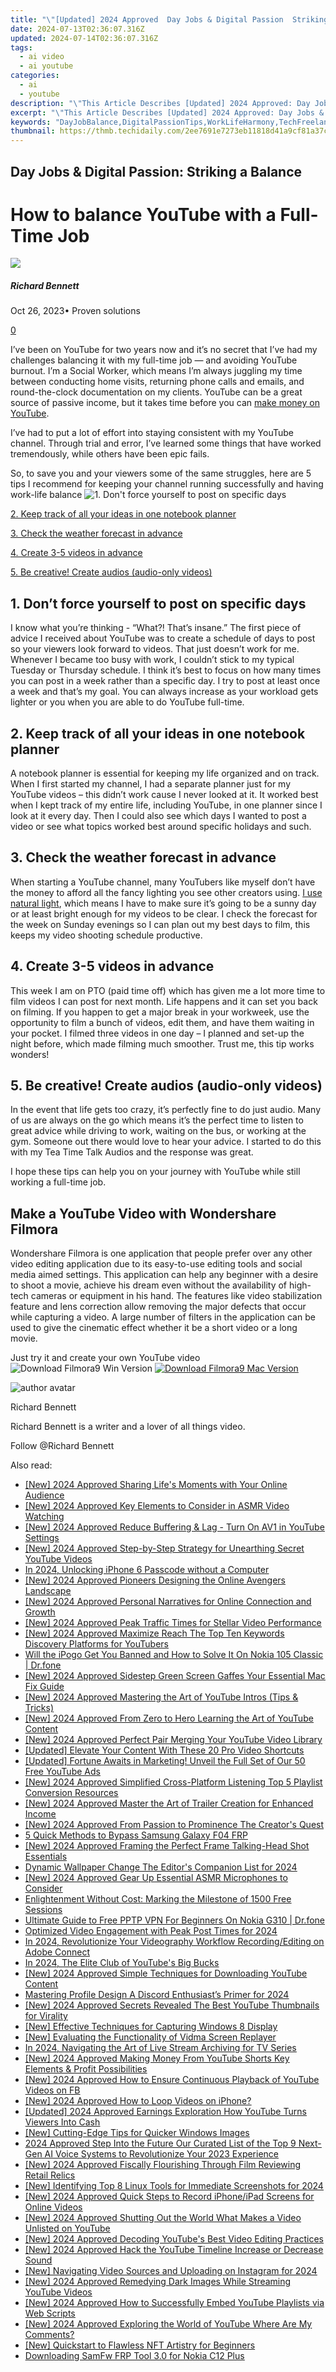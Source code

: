 ```yaml
---
title: "\"[Updated] 2024 Approved  Day Jobs & Digital Passion  Striking a Balance\""
date: 2024-07-13T02:36:07.316Z
updated: 2024-07-14T02:36:07.316Z
tags:
  - ai video
  - ai youtube
categories:
  - ai
  - youtube
description: "\"This Article Describes [Updated] 2024 Approved: Day Jobs & Digital Passion: Striking a Balance\""
excerpt: "\"This Article Describes [Updated] 2024 Approved: Day Jobs & Digital Passion: Striking a Balance\""
keywords: "DayJobBalance,DigitalPassionTips,WorkLifeHarmony,TechFreelancer,JobDailyRoutine,PassionWorkEquilibrium,FlexiDigitalCareer"
thumbnail: https://thmb.techidaily.com/2ee7691e7273eb11818d41a9cf81a37cef10bbda58003f87ccdd98d9756a0aeb.jpg
---
```


## Day Jobs & Digital Passion: Striking a Balance

# How to balance YouTube with a Full-Time Job

![](https://images.wondershare.com/filmora/article-images/richard-bennett.jpg)

##### Richard Bennett

 Oct 26, 2023• Proven solutions

[0](#commentsBoxSeoTemplate)

I’ve been on YouTube for two years now and it’s no secret that I’ve had my challenges balancing it with my full-time job — and avoiding YouTube burnout. I’m a Social Worker, which means I’m always juggling my time between conducting home visits, returning phone calls and emails, and round-the-clock documentation on my clients. YouTube can be a great source of passive income, but it takes time before you can [make money on YouTube](https://www.filmora.io/community-blog/youtube-monetization---the-ultimate-guide-to-ad-revenue-422.html).

I’ve had to put a lot of effort into staying consistent with my YouTube channel. Through trial and error, I’ve learned some things that have worked tremendously, while others have been epic fails.

So, to save you and your viewers some of the same struggles, here are 5 tips I recommend for keeping your channel running successfully and having work-life balance ![1\. Don't force yourself to post on specific days](#specificdays)

[2\. Keep track of all your ideas in one notebook planner](#notebook)

[3\. Check the weather forecast in advance](#weather)

[4\. Create 3-5 videos in advance](#createvideos)

[5. Be creative! Create audios (audio-only videos)](#createaudio)

## 1. Don’t force yourself to post on specific days

I know what you’re thinking - “What?! That’s insane.” The first piece of advice I received about YouTube was to create a schedule of days to post so your viewers look forward to videos. That just doesn’t work for me. Whenever I became too busy with work, I couldn’t stick to my typical Tuesday or Thursday schedule. I think it’s best to focus on how many times you can post in a week rather than a specific day. I try to post at least once a week and that’s my goal. You can always increase as your workload gets lighter or you when you are able to do YouTube full-time.

## 2. Keep track of all your ideas in one notebook planner

A notebook planner is essential for keeping my life organized and on track. When I first started my channel, I had a separate planner just for my YouTube videos – this didn’t work cause I never looked at it. It worked best when I kept track of my entire life, including YouTube, in one planner since I look at it every day. Then I could also see which days I wanted to post a video or see what topics worked best around specific holidays and such.

## 3. Check the weather forecast in advance

When starting a YouTube channel, many YouTubers like myself don’t have the money to afford all the fancy lighting you see other creators using. [I use natural light](https://tools.techidaily.com/wondershare/filmora/download/), which means I have to make sure it’s going to be a sunny day or at least bright enough for my videos to be clear. I check the forecast for the week on Sunday evenings so I can plan out my best days to film, this keeps my video shooting schedule productive.

## 4. Create 3-5 videos in advance

This week I am on PTO (paid time off) which has given me a lot more time to film videos I can post for next month. Life happens and it can set you back on filming. If you happen to get a major break in your workweek, use the opportunity to film a bunch of videos, edit them, and have them waiting in your pocket. I filmed three videos in one day – I planned and set-up the night before, which made filming much smoother. Trust me, this tip works wonders!

## 5. Be creative! Create audios (audio-only videos)

In the event that life gets too crazy, it’s perfectly fine to do just audio. Many of us are always on the go which means it’s the perfect time to listen to great advice while driving to work, waiting on the bus, or working at the gym. Someone out there would love to hear your advice. I started to do this with my Tea Time Talk Audios and the response was great.

I hope these tips can help you on your journey with YouTube while still working a full-time job.

## Make a YouTube Video with Wondershare Filmora

Wondershare Filmora is one application that people prefer over any other video editing application due to its easy-to-use editing tools and social media aimed settings. This application can help any beginner with a desire to shoot a movie, achieve his dream even without the availability of high-tech cameras or equipment in his hand. The features like video stabilization feature and lens correction allow removing the major defects that occur while capturing a video. A large number of filters in the application can be used to give the cinematic effect whether it be a short video or a long movie.

Just try it and create your own YouTube video ![![Download Filmora9 Win Version](https://images.wondershare.com/filmora/guide/download-btn-win.jpg) ](https://tools.techidaily.com/wondershare/filmora/download/) [![Download Filmora9 Mac Version](https://images.wondershare.com/filmora/guide/download-btn-mac.jpg) ](https://tools.techidaily.com/wondershare/filmora/download/)

![author avatar](https://images.wondershare.com/filmora/article-images/richard-bennett.jpg)

Richard Bennett

Richard Bennett is a writer and a lover of all things video.

Follow @Richard Bennett


<ins class="adsbygoogle"
     style="display:block"
     data-ad-format="autorelaxed"
     data-ad-client="ca-pub-7571918770474297"
     data-ad-slot="1223367746"></ins>



<ins class="adsbygoogle"
     style="display:block"
     data-ad-client="ca-pub-7571918770474297"
     data-ad-slot="8358498916"
     data-ad-format="auto"
     data-full-width-responsive="true"></ins>



<span class="atpl-alsoreadstyle">Also read:</span>
<div><ul>
<li><a href="https://youtube-data.techidaily.com/024-approved-sharing-lifes-moments-with-your-online-audience/"><u>[New] 2024 Approved  Sharing Life's Moments with Your Online Audience</u></a></li>
<li><a href="https://youtube-data.techidaily.com/024-approved-key-elements-to-consider-in-asmr-video-watching/"><u>[New] 2024 Approved  Key Elements to Consider in ASMR Video Watching</u></a></li>
<li><a href="https://youtube-data.techidaily.com/024-approved-reduce-buffering-and-lag-turn-on-av1-in-youtube-settings/"><u>[New] 2024 Approved  Reduce Buffering & Lag - Turn On AV1 in YouTube Settings</u></a></li>
<li><a href="https://youtube-data.techidaily.com/024-approved-step-by-step-strategy-for-unearthing-secret-youtube-videos/"><u>[New] 2024 Approved  Step-by-Step Strategy for Unearthing Secret YouTube Videos</u></a></li>
<li><a href="https://ios-unlock.techidaily.com/in-2024-unlocking-iphone-6-passcode-without-a-computer-by-drfone-ios/"><u>In 2024, Unlocking iPhone 6 Passcode without a Computer</u></a></li>
<li><a href="https://youtube-data.techidaily.com/024-approved-pioneers-designing-the-online-avengers-landscape/"><u>[New] 2024 Approved  Pioneers Designing the Online Avengers Landscape</u></a></li>
<li><a href="https://youtube-data.techidaily.com/024-approved-personal-narratives-for-online-connection-and-growth/"><u>[New] 2024 Approved  Personal Narratives for Online Connection and Growth</u></a></li>
<li><a href="https://youtube-data.techidaily.com/024-approved-peak-traffic-times-for-stellar-video-performance/"><u>[New] 2024 Approved  Peak Traffic Times for Stellar Video Performance</u></a></li>
<li><a href="https://youtube-data.techidaily.com/024-approved-maximize-reach-the-top-ten-keywords-discovery-platforms-for-youtubers/"><u>[New] 2024 Approved  Maximize Reach  The Top Ten Keywords Discovery Platforms for YouTubers</u></a></li>
<li><a href="https://fake-location.techidaily.com/will-the-ipogo-get-you-banned-and-how-to-solve-it-on-nokia-105-classic-drfone-by-drfone-virtual-android/"><u>Will the iPogo Get You Banned and How to Solve It On Nokia 105 Classic | Dr.fone</u></a></li>
<li><a href="https://youtube-data.techidaily.com/024-approved-sidestep-green-screen-gaffes-your-essential-mac-fix-guide/"><u>[New] 2024 Approved  Sidestep Green Screen Gaffes  Your Essential Mac Fix Guide</u></a></li>
<li><a href="https://youtube-data.techidaily.com/024-approved-mastering-the-art-of-youtube-intros-tips-and-tricks/"><u>[New] 2024 Approved  Mastering the Art of YouTube Intros (Tips & Tricks)</u></a></li>
<li><a href="https://youtube-data.techidaily.com/024-approved-from-zero-to-hero-learning-the-art-of-youtube-content/"><u>[New] 2024 Approved  From Zero to Hero  Learning the Art of YouTube Content</u></a></li>
<li><a href="https://youtube-data.techidaily.com/024-approved-perfect-pair-merging-your-youtube-video-library/"><u>[New] 2024 Approved  Perfect Pair  Merging Your YouTube Video Library</u></a></li>
<li><a href="https://youtube-videos.techidaily.com/updated-elevate-your-content-with-these-20-pro-video-shortcuts/"><u>[Updated] Elevate Your Content With These 20 Pro Video Shortcuts</u></a></li>
<li><a href="https://facebook-video-share.techidaily.com/updated-fortune-awaits-in-marketing-unveil-the-full-set-of-our-50-free-youtube-ads/"><u>[Updated] Fortune Awaits in Marketing! Unveil the Full Set of Our 50 Free YouTube Ads</u></a></li>
<li><a href="https://youtube-data.techidaily.com/024-approved-simplified-cross-platform-listening-top-5-playlist-conversion-resources/"><u>[New] 2024 Approved  Simplified Cross-Platform Listening  Top 5 Playlist Conversion Resources</u></a></li>
<li><a href="https://youtube-data.techidaily.com/024-approved-master-the-art-of-trailer-creation-for-enhanced-income/"><u>[New] 2024 Approved  Master the Art of Trailer Creation for Enhanced Income</u></a></li>
<li><a href="https://youtube-data.techidaily.com/024-approved-from-passion-to-prominence-the-creators-quest/"><u>[New] 2024 Approved  From Passion to Prominence  The Creator's Quest</u></a></li>
<li><a href="https://android-frp.techidaily.com/5-quick-methods-to-bypass-samsung-galaxy-f04-frp-by-drfone-android/"><u>5 Quick Methods to Bypass Samsung Galaxy F04 FRP</u></a></li>
<li><a href="https://youtube-data.techidaily.com/024-approved-framing-the-perfect-frame-talking-head-shot-essentials/"><u>[New] 2024 Approved  Framing the Perfect Frame  Talking-Head Shot Essentials</u></a></li>
<li><a href="https://vp-tips.techidaily.com/dynamic-wallpaper-change-the-editors-companion-list-for-2024/"><u>Dynamic Wallpaper Change  The Editor's Companion List for 2024</u></a></li>
<li><a href="https://youtube-data.techidaily.com/024-approved-gear-up-essential-asmr-microphones-to-consider/"><u>[New] 2024 Approved  Gear Up  Essential ASMR Microphones to Consider</u></a></li>
<li><a href="https://mondly-stories.techidaily.com/enlightenment-without-cost-marking-the-milestone-of-1500-free-sessions/"><u>Enlightenment Without Cost: Marking the Milestone of 1500 Free Sessions</u></a></li>
<li><a href="https://fake-location.techidaily.com/ultimate-guide-to-free-pptp-vpn-for-beginners-on-nokia-g310-drfone-by-drfone-virtual-android/"><u>Ultimate Guide to Free PPTP VPN For Beginners On Nokia G310 | Dr.fone</u></a></li>
<li><a href="https://youtube-zero.techidaily.com/ized-video-engagement-with-peak-post-times-for-2024/"><u>Optimized Video Engagement with Peak Post Times for 2024</u></a></li>
<li><a href="https://screen-activity-recording.techidaily.com/in-2024-revolutionize-your-videography-workflow-recordingediting-on-adobe-connect/"><u>In 2024, Revolutionize Your Videography Workflow  Recording/Editing on Adobe Connect</u></a></li>
<li><a href="https://youtube-stream.techidaily.com/in-2024-the-elite-club-of-youtubes-big-bucks/"><u>In 2024, The Elite Club of YouTube's Big Bucks</u></a></li>
<li><a href="https://youtube-data.techidaily.com/024-approved-simple-techniques-for-downloading-youtube-content/"><u>[New] 2024 Approved  Simple Techniques for Downloading YouTube Content</u></a></li>
<li><a href="https://discord-videos.techidaily.com/mastering-profile-design-a-discord-enthusiasts-primer-for-2024/"><u>Mastering Profile Design  A Discord Enthusiast’s Primer for 2024</u></a></li>
<li><a href="https://youtube-data.techidaily.com/024-approved-secrets-revealed-the-best-youtube-thumbnails-for-virality/"><u>[New] 2024 Approved  Secrets Revealed  The Best YouTube Thumbnails for Virality</u></a></li>
<li><a href="https://visual-screen-recording.techidaily.com/new-effective-techniques-for-capturing-windows-8-display/"><u>[New] Effective Techniques for Capturing Windows 8 Display</u></a></li>
<li><a href="https://screen-capture.techidaily.com/new-evaluating-the-functionality-of-vidma-screen-replayer/"><u>[New] Evaluating the Functionality of Vidma Screen Replayer</u></a></li>
<li><a href="https://desktop-recording.techidaily.com/in-2024-navigating-the-art-of-live-stream-archiving-for-tv-series/"><u>In 2024, Navigating the Art of Live Stream Archiving for TV Series</u></a></li>
<li><a href="https://youtube-data.techidaily.com/024-approved-making-money-from-youtube-shorts-key-elements-and-profit-possibilities/"><u>[New] 2024 Approved  Making Money From YouTube Shorts  Key Elements & Profit Possibilities</u></a></li>
<li><a href="https://facebook-videos.techidaily.com/new-2024-approved-how-to-ensure-continuous-playback-of-youtube-videos-on-fb/"><u>[New] 2024 Approved  How to Ensure Continuous Playback of YouTube Videos on FB</u></a></li>
<li><a href="https://youtube-data.techidaily.com/024-approved-how-to-loop-videos-on-iphone/"><u>[New] 2024 Approved  How to Loop Videos on iPhone?</u></a></li>
<li><a href="https://youtube-sure.techidaily.com/ed-2024-approved-earnings-exploration-how-youtube-turns-viewers-into-cash/"><u>[Updated] 2024 Approved  Earnings Exploration  How YouTube Turns Viewers Into Cash</u></a></li>
<li><a href="https://fox-http.techidaily.com/new-cutting-edge-tips-for-quicker-windows-images/"><u>[New] Cutting-Edge Tips for Quicker Windows Images</u></a></li>
<li><a href="https://sound-tweaking.techidaily.com/2024-approved-step-into-the-future-our-curated-list-of-the-top-9-next-gen-ai-voice-systems-to-revolutionize-your-2023-experience/"><u>2024 Approved Step Into the Future Our Curated List of the Top 9 Next-Gen AI Voice Systems to Revolutionize Your 2023 Experience</u></a></li>
<li><a href="https://youtube-data.techidaily.com/024-approved-fiscally-flourishing-through-film-reviewing-retail-relics/"><u>[New] 2024 Approved  Fiscally Flourishing Through Film  Reviewing Retail Relics</u></a></li>
<li><a href="https://screen-capture.techidaily.com/new-identifying-top-8-linux-tools-for-immediate-screenshots-for-2024/"><u>[New] Identifying Top 8 Linux Tools for Immediate Screenshots for 2024</u></a></li>
<li><a href="https://youtube-data.techidaily.com/024-approved-quick-steps-to-record-iphoneipad-screens-for-online-videos/"><u>[New] 2024 Approved  Quick Steps to Record iPhone/iPad Screens for Online Videos</u></a></li>
<li><a href="https://youtube-data.techidaily.com/024-approved-shutting-out-the-world-what-makes-a-video-unlisted-on-youtube/"><u>[New] 2024 Approved  Shutting Out the World  What Makes a Video Unlisted on YouTube</u></a></li>
<li><a href="https://youtube-web.techidaily.com/024-approved-decoding-youtubes-best-video-editing-practices/"><u>[New] 2024 Approved  Decoding YouTube's Best Video Editing Practices</u></a></li>
<li><a href="https://youtube-data.techidaily.com/024-approved-hack-the-youtube-timeline-increase-or-decrease-sound/"><u>[New] 2024 Approved  Hack the YouTube Timeline  Increase or Decrease Sound</u></a></li>
<li><a href="https://facebook-video-recording.techidaily.com/new-navigating-video-sources-and-uploading-on-instagram-for-2024/"><u>[New] Navigating Video Sources and Uploading on Instagram for 2024</u></a></li>
<li><a href="https://youtube-data.techidaily.com/024-approved-remedying-dark-images-while-streaming-youtube-videos/"><u>[New] 2024 Approved  Remedying Dark Images While Streaming YouTube Videos</u></a></li>
<li><a href="https://youtube-data.techidaily.com/024-approved-how-to-successfully-embed-youtube-playlists-via-web-scripts/"><u>[New] 2024 Approved  How to Successfully Embed YouTube Playlists via Web Scripts</u></a></li>
<li><a href="https://youtube-data.techidaily.com/024-approved-exploring-the-world-of-youtube-where-are-my-comments/"><u>[New] 2024 Approved  Exploring the World of YouTube  Where Are My Comments?</u></a></li>
<li><a href="https://extra-support.techidaily.com/new-quickstart-to-flawless-nft-artistry-for-beginners/"><u>[New] Quickstart to Flawless NFT Artistry for Beginners</u></a></li>
<li><a href="https://easy-unlock-android.techidaily.com/downloading-samfw-frp-tool-30-for-nokia-c12-plus-by-drfone-android/"><u>Downloading SamFw FRP Tool 3.0 for Nokia C12 Plus</u></a></li>
</ul></div>
